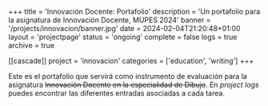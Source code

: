 +++
title = 'Innovación Docente: Portafolio'
description = 'Un portafolio para la asignatura de Innovación Docente, MUPES 2024'
banner = '/projects/innovacion/banner.jpg'
date = 2024-02-04T21:20:48+01:00
layout = 'projectpage'
status = 'ongoing'
complete = false
logs = true
archive = true

[[cascade]]
project = 'innovacion'
categories = ['education', 'writing']
+++

Este es el portafolio que servirá como instrumento de evaluación para la asignatura ~~Innovación Docente en la especialidad de Dibujo~~. En *project logs* puedes encontrar las diferentes entradas asociadas a cada tarea. 